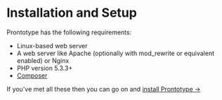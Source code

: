 # Installation and Setup

Prontotype has the following requirements:

* Linux-based web server
* A web server like Apache (optionally with mod_rewrite or equivalent enabled) or Nginx
* PHP version 5.3.3+
* [Composer](http://getcomposer.org)

If you've met all these then you can go on and [install Prontotype &rarr;](installation/installing)